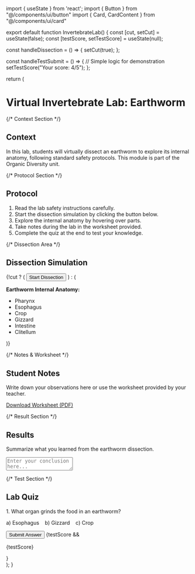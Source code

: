 import { useState } from 'react';
import { Button } from "@/components/ui/button"
import { Card, CardContent } from "@/components/ui/card"

export default function InvertebrateLab() {
  const [cut, setCut] = useState(false);
  const [testScore, setTestScore] = useState(null);

  const handleDissection = () => {
    setCut(true);
  };

  const handleTestSubmit = () => {
    // Simple logic for demonstration
    setTestScore("Your score: 4/5");
  };

  return (
    <div className="p-6 space-y-6">
      <h1 className="text-3xl font-bold">Virtual Invertebrate Lab: Earthworm</h1>

  {/* Context Section */}
      <Card>
        <CardContent className="p-4">
          <h2 className="text-xl font-semibold">Context</h2>
          <p>
            In this lab, students will virtually dissect an earthworm to explore its internal anatomy,
            following standard safety protocols. This module is part of the Organic Diversity unit.
          </p>
        </CardContent>
      </Card>

  {/* Protocol Section */}
      <Card>
        <CardContent className="p-4">
          <h2 className="text-xl font-semibold">Protocol</h2>
          <ol className="list-decimal pl-4">
            <li>Read the lab safety instructions carefully.</li>
            <li>Start the dissection simulation by clicking the button below.</li>
            <li>Explore the internal anatomy by hovering over parts.</li>
            <li>Take notes during the lab in the worksheet provided.</li>
            <li>Complete the quiz at the end to test your knowledge.</li>
          </ol>
        </CardContent>
      </Card>

  {/* Dissection Area */}
      <Card>
        <CardContent className="p-4">
          <h2 className="text-xl font-semibold">Dissection Simulation</h2>
          {!cut ? (
            <Button onClick={handleDissection}>Start Dissection</Button>
          ) : (
            <div className="mt-4">
              <p><strong>Earthworm Internal Anatomy:</strong></p>
              <ul className="list-disc pl-4">
                <li>Pharynx</li>
                <li>Esophagus</li>
                <li>Crop</li>
                <li>Gizzard</li>
                <li>Intestine</li>
                <li>Clitellum</li>
              </ul>
            </div>
          )}
        </CardContent>
      </Card>

  {/* Notes & Worksheet */}
      <Card>
        <CardContent className="p-4">
          <h2 className="text-xl font-semibold">Student Notes</h2>
          <p>Write down your observations here or use the worksheet provided by your teacher.</p>
          <a className="text-blue-600 underline" href="/worksheets/earthworm-lab.pdf" target="_blank">Download Worksheet (PDF)</a>
        </CardContent>
      </Card>

   {/* Result Section */}
      <Card>
        <CardContent className="p-4">
          <h2 className="text-xl font-semibold">Results</h2>
          <p>Summarize what you learned from the earthworm dissection.</p>
          <textarea className="w-full border p-2 mt-2 rounded" placeholder="Enter your conclusion here..." rows={4}></textarea>
        </CardContent>
      </Card>

   {/* Test Section */}
      <Card>
        <CardContent className="p-4">
          <h2 className="text-xl font-semibold">Lab Quiz</h2>
          <p>1. What organ grinds the food in an earthworm?</p>
          <p>a) Esophagus &nbsp;&nbsp; b) Gizzard &nbsp;&nbsp; c) Crop</p>
          <Button onClick={handleTestSubmit} className="mt-2">Submit Answer</Button>
          {testScore && <p className="mt-2 font-medium">{testScore}</p>}
        </CardContent>
      </Card>
    </div>
  );
}

